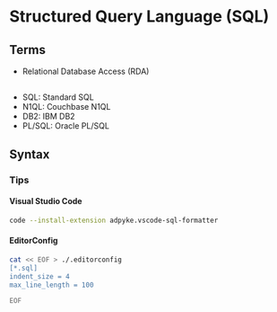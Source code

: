 # Structured Query Language (SQL)

<!--
https://linkedin.com/learning/learning-sql-programming-8382385/learning-sql-programming
-->

## Terms

- Relational Database Access (RDA)

##

- SQL: Standard SQL
- N1QL: Couchbase N1QL
- DB2: IBM DB2
- PL/SQL: Oracle PL/SQL

## Syntax

### Tips

#### Visual Studio Code

```sh
code --install-extension adpyke.vscode-sql-formatter
```

#### EditorConfig

```sh
cat << EOF > ./.editorconfig
[*.sql]
indent_size = 4
max_line_length = 100

EOF
```
